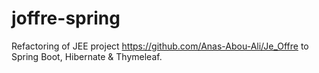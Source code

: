 # joffre-spring

Refactoring of JEE project https://github.com/Anas-Abou-Ali/Je_Offre to Spring Boot, Hibernate & Thymeleaf.
